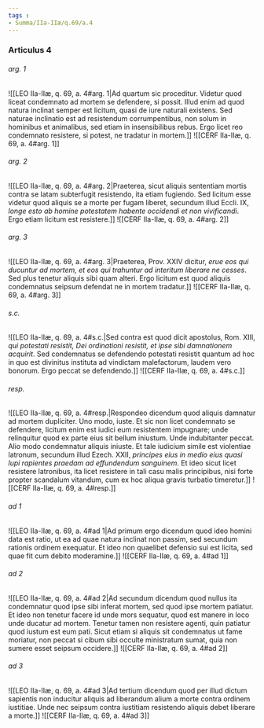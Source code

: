 ```yaml
---
tags : 
- Summa/IIa-IIæ/q.69/a.4
---
```


### Articulus 4

###### arg. 1
![[LEO IIa-IIæ, q. 69, a. 4#arg. 1|Ad quartum sic proceditur. Videtur quod liceat condemnato ad mortem se defendere, si possit. Illud enim ad quod natura inclinat semper est licitum, quasi de iure naturali existens. Sed naturae inclinatio est ad resistendum corrumpentibus, non solum in hominibus et animalibus, sed etiam in insensibilibus rebus. Ergo licet reo condemnato resistere, si potest, ne tradatur in mortem.]]
![[CERF IIa-IIæ, q. 69, a. 4#arg. 1]]

###### arg. 2
![[LEO IIa-IIæ, q. 69, a. 4#arg. 2|Praeterea, sicut aliquis sententiam mortis contra se latam subterfugit resistendo, ita etiam fugiendo. Sed licitum esse videtur quod aliquis se a morte per fugam liberet, secundum illud Eccli. IX, *longe esto ab homine potestatem habente occidendi et non vivificandi*. Ergo etiam licitum est resistere.]]
![[CERF IIa-IIæ, q. 69, a. 4#arg. 2]]

###### arg. 3
![[LEO IIa-IIæ, q. 69, a. 4#arg. 3|Praeterea, Prov. XXIV dicitur, *erue eos qui ducuntur ad mortem, et eos qui trahuntur ad interitum liberare ne cesses*. Sed plus tenetur aliquis sibi quam alteri. Ergo licitum est quod aliquis condemnatus seipsum defendat ne in mortem tradatur.]]
![[CERF IIa-IIæ, q. 69, a. 4#arg. 3]]

###### s.c.
![[LEO IIa-IIæ, q. 69, a. 4#s.c.|Sed contra est quod dicit apostolus, Rom. XIII, *qui potestati resistit, Dei ordinationi resistit, et ipse sibi damnationem acquirit*. Sed condemnatus se defendendo potestati resistit quantum ad hoc in quo est divinitus instituta ad vindictam malefactorum, laudem vero bonorum. Ergo peccat se defendendo.]]
![[CERF IIa-IIæ, q. 69, a. 4#s.c.]]

###### resp.
![[LEO IIa-IIæ, q. 69, a. 4#resp.|Respondeo dicendum quod aliquis damnatur ad mortem dupliciter. Uno modo, iuste. Et sic non licet condemnato se defendere, licitum enim est iudici eum resistentem impugnare; unde relinquitur quod ex parte eius sit bellum iniustum. Unde indubitanter peccat. Alio modo condemnatur aliquis iniuste. Et tale iudicium simile est violentiae latronum, secundum illud Ezech. XXII, *principes eius in medio eius quasi lupi rapientes praedam ad effundendum sanguinem*. Et ideo sicut licet resistere latronibus, ita licet resistere in tali casu malis principibus, nisi forte propter scandalum vitandum, cum ex hoc aliqua gravis turbatio timeretur.]]
![[CERF IIa-IIæ, q. 69, a. 4#resp.]]

###### ad 1
![[LEO IIa-IIæ, q. 69, a. 4#ad 1|Ad primum ergo dicendum quod ideo homini data est ratio, ut ea ad quae natura inclinat non passim, sed secundum rationis ordinem exequatur. Et ideo non quaelibet defensio sui est licita, sed quae fit cum debito moderamine.]]
![[CERF IIa-IIæ, q. 69, a. 4#ad 1]]

###### ad 2
![[LEO IIa-IIæ, q. 69, a. 4#ad 2|Ad secundum dicendum quod nullus ita condemnatur quod ipse sibi inferat mortem, sed quod ipse mortem patiatur. Et ideo non tenetur facere id unde mors sequatur, quod est manere in loco unde ducatur ad mortem. Tenetur tamen non resistere agenti, quin patiatur quod iustum est eum pati. Sicut etiam si aliquis sit condemnatus ut fame moriatur, non peccat si cibum sibi occulte ministratum sumat, quia non sumere esset seipsum occidere.]]
![[CERF IIa-IIæ, q. 69, a. 4#ad 2]]

###### ad 3
![[LEO IIa-IIæ, q. 69, a. 4#ad 3|Ad tertium dicendum quod per illud dictum sapientis non inducitur aliquis ad liberandum alium a morte contra ordinem iustitiae. Unde nec seipsum contra iustitiam resistendo aliquis debet liberare a morte.]]
![[CERF IIa-IIæ, q. 69, a. 4#ad 3]]

